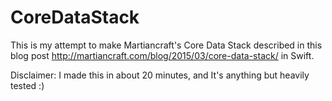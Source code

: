# CoreDataStack
This is my attempt to make Martiancraft's Core Data Stack described in this blog post http://martiancraft.com/blog/2015/03/core-data-stack/ in Swift.

Disclaimer: I made this in about 20 minutes, and It's anything but heavily tested :)

